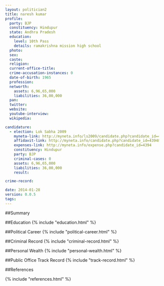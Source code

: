 ```yaml
---
layout: politician2
title: naresh kumar
profile: 
  party: BJP
  constituency: Hindupur
  state: Andhra Pradesh
  education: 
    level: 10th Pass
    details: ramakrishna mission high school
  photo: 
  sex: 
  caste: 
  religion: 
  current-office-title: 
  crime-accusation-instances: 0
  date-of-birth: 1965
  profession: 
  networth: 
    assets: 6,96,65,000
    liabilities: 36,00,000
  pan: 
  twitter: 
  website: 
  youtube-interview: 
  wikipedia: 

candidature: 
  - election: Lok Sabha 2009
    myneta-link: http://myneta.info/ls2009/candidate.php?candidate_id=4394
    affidavit-link: http://myneta.info/candidate.php?candidate_id=4394&scan=original
    expenses-link: http://myneta.info/expense.php?candidate_id=4394
    constituency: Hindupur 
    party: BJP
    criminal-cases: 0
    assets: 6,96,65,000
    liabilities: 36,00,000
    result:  

crime-record: 

date: 2014-01-28
version: 0.0.5
tags: 
---
```

##Summary


##Education
{% include "education.html" %}


##Political Career
{% include "political-career.html" %}


##Criminal Record
{% include "criminal-record.html" %}


##Personal Wealth
{% include "personal-wealth.html" %}


##Public Office Track Record
{% include "track-record.html" %}


##References


{% include "references.html" %}
